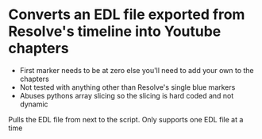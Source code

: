# Converts an EDL file exported from Resolve's timeline into Youtube chapters
- First marker needs to be at zero else you'll need to add your own to the chapters
- Not tested with anything other than Resolve's single blue markers
- Abuses pythons array slicing so the slicing is hard coded and not dynamic

Pulls the EDL file from next to the script. Only supports one EDL file at a time